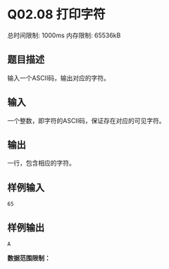 # Q02.08 打印字符

总时间限制: 1000ms 内存限制: 65536kB

## 题目描述

输入一个ASCII码，输出对应的字符。

## 输入

一个整数，即字符的ASCII码，保证存在对应的可见字符。

## 输出

一行，包含相应的字符。

## 样例输入

    65

## 样例输出

    A

**数据范围限制：**



